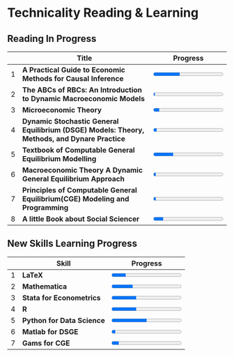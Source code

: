 # Technicality Reading & Learning

## Reading In Progress
|   | Title                                                                                          | Progress                                |
|---|------------------------------------------------------------------------------------------------|-----------------------------------------|
| 1 | **A Practical Guide to Economic Methods for Causal Inference**                                 | <progress value=125 max=329></progress> |
| 2 | **The ABCs of RBCs: An Introduction to Dynamic Macroeconomic Models**                          | <progress value=10  max=442></progress> |
| 3 | **Microeconomic Theory**                                                                       | <progress value=40  max=458></progress> |
| 4 | **Dynamic Stochastic General Equilibrium (DSGE) Models: Theory, Methods, and Dynare Practice** | <progress value=25  max=550></progress> |
| 5 | **Textbook of Computable General Equilibrium Modelling**                                       | <progress value=50  max=177></progress> |
| 6 | **Macroeconomic Theory A Dynamic General Equilibrium Approach**                                | <progress value=20  max=617></progress> |
| 7 | **Principles of Computable General Equilibrium(CGE) Modeling and Programming**                 | <progress value=10  max=272></progress> |
| 8 | **A little Book about Social Sciencer**                                                        | <progress value=54  max=381></progress> |

## New Skills Learning  Progress
|   | Skill                          | Progress                               |
|---|--------------------------------|----------------------------------------|
| 1 | **LaTeX**                      | <progress value=20 max=100></progress> |
| 2 | **Mathematica**                | <progress value=30 max=100></progress> |
| 3 | **Stata for Econometrics**     | <progress value=35 max=100></progress> |
| 4 | **R**                          | <progress value=35 max=100></progress> |
| 5 | **Python for Data Science**    | <progress value=50 max=100></progress> |
| 6 | **Matlab for DSGE**            | <progress value=5 max=100></progress>  |
| 7 | **Gams for CGE**               | <progress value=10 max=100></progress> |